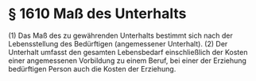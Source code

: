 # § 1610 Maß des Unterhalts
(1) Das Maß des zu gewährenden Unterhalts bestimmt sich nach der Lebensstellung des Bedürftigen (angemessener Unterhalt).
(2) Der Unterhalt umfasst den gesamten Lebensbedarf einschließlich der Kosten einer angemessenen Vorbildung zu einem Beruf, bei einer der Erziehung bedürftigen Person auch die Kosten der Erziehung.